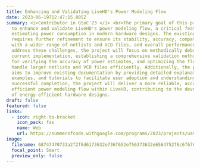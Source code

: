 ```yaml
---
title: Enhancing and Validating LiveHD's Power Modeling Flow
date: 2023-06-19T12:47:15.005Z
summary: <﻿i>Contributor in GSoC'23 </i> <br>The primary goal of this project is
  to enhance and validate LiveHD's power modeling flow, a critical feature for
  estimating power consumption in modern hardware designs. The existing flow
  requires further refinement to ensure its stability, accuracy, compatibility
  with a wider range of netlists and VCD files, and overall performance. To
  address these challenges, the project will focus on methodically debugging the
  current implementation, establishing a comprehensive validation methodology
  for verifying the accuracy of power estimates, and optimizing the flow to
  handle larger netlists and VCD files efficiently. Additionally, the project
  aims to improve existing documentation by providing detailed explanations,
  examples, and tutorials to facilitate user adoption and understanding. Upon
  successful completion, the project will deliver a more reliable, accurate, and
  efficient power modeling flow within LiveHD, contributing to the development
  of energy-efficient hardware designs.
draft: false
featured: false
links:
  - icon: right-to-bracket
    icon_pack: fas
    name: Web
    url: https://summerofcode.withgoogle.com/programs/2023/projects/ua987TH3
image:
  filename: 68747470733a2f2f6d6173632e736f652e756373632e6564752f6c6f676f732f6c6976656864352e706e67.png
  focal_point: Smart
  preview_only: false
---
```

